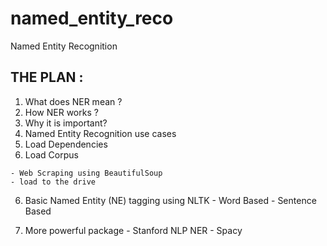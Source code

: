 # named_entity_reco
Named Entity Recognition 


## THE PLAN :

1.   What does NER mean ?
2.   How NER works ?
3.   Why it is important?
3.   Named Entity Recognition use cases
4.   Load Dependencies
5.   Load Corpus

    - Web Scraping using BeautifulSoup
    - load to the drive
6.   Basic Named Entity (NE) tagging using NLTK
    - Word Based
    - Sentence Based

7.   More powerful package
    - Stanford NLP NER
    - Spacy

